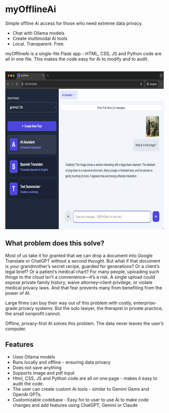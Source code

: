 # myOfflineAi
Simple offline Ai access for those who need extreme data privacy. 
- Chat with Ollama models
- Create multimodal Ai tools
- Local. Transparent. Free.

myOfflineAi is a single-file Flask app - HTML, CSS, JS and Python code are all in one file. This makes the code easy for Ai to modify and to audit.

<br>

<img src="https://github.com/vbookshelf/myOfflineAi/blob/main/images/image1.png" alt="Doctor working on a laptop" height="500">

## What problem does this solve?

Most of us take it for granted that we can drop a document into Google Translate or ChatGPT without a second thought. But what if that document is your grandmother’s secret recipe, guarded for generations? Or a client’s legal brief? Or a patient’s medical chart? For many people, uploading such things to the cloud isn’t a convenience—it’s a risk. A single upload could expose private family history, waive attorney–client privilege, or violate medical privacy laws. And that fear prevents many from benefiting from the power of AI.

Large firms can buy their way out of this problem with costly, enterprise-grade privacy systems. But the solo lawyer, the therapist in private practice, the small nonprofit cannot.

Offline, privacy-first AI solves this problem. The data never leaves the user’s computer.

## Features

- Uses Ollama models
- Runs locally and offline - ensuring data privacy
- Does not save anything
- Supports image and pdf input
- Html, CSS, JS and Python code are all on one page - makes it easy to audit the code.
- The user can create custom Ai tools - similar to Gemini Gems and OpenAi GPTs.
- Customizable codebase - Easy for to user to use Ai to make code changes and add features using ChatGPT, Gemini or Claude

